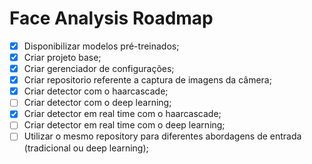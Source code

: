 # Face Analysis Roadmap 

- [X] Disponibilizar modelos pré-treinados;
- [X] Criar projeto base;
- [X] Criar gerenciador de configurações;
- [X] Criar repositorio referente a captura de imagens da câmera;
- [X] Criar detector com o haarcascade;
- [ ] Criar detector com o deep learning;
- [X] Criar detector em real time com o haarcascade;
- [ ] Criar detector em real time com o deep learning;
- [ ] Utilizar o mesmo repository para diferentes abordagens de entrada (tradicional ou deep learning);